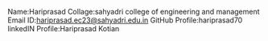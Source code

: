 Name:Hariprasad 
Collage:sahyadri college of engineering and management
Email ID:hariprasad.ec23@sahyadri.edu.in 
GitHub Profile:hariprasad70
linkedIN Profile:Hariprasad Kotian
